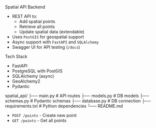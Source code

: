  Spatial API Backend

- REST API to:
  - Add spatial points
  - Retrieve all points
  - Update spatial data (extendable)
- Uses `PostGIS` for geospatial support
- Async support with `FastAPI` and `SQLAlchemy`
- Swagger UI for API testing (`/docs`)

Tech Stack

- FastAPI
- PostgreSQL with PostGIS
- SQLAlchemy (async)
- GeoAlchemy2
- Pydantic


spatial_api/
├── main.py          # API routes
├── models.py        # DB models
├── schemas.py       # Pydantic schemas
├── database.py      # DB connection
├── requirements.txt # Python dependencies
└── README.md


- `POST /points` - Create new point
- `GET /points` - Get all points

